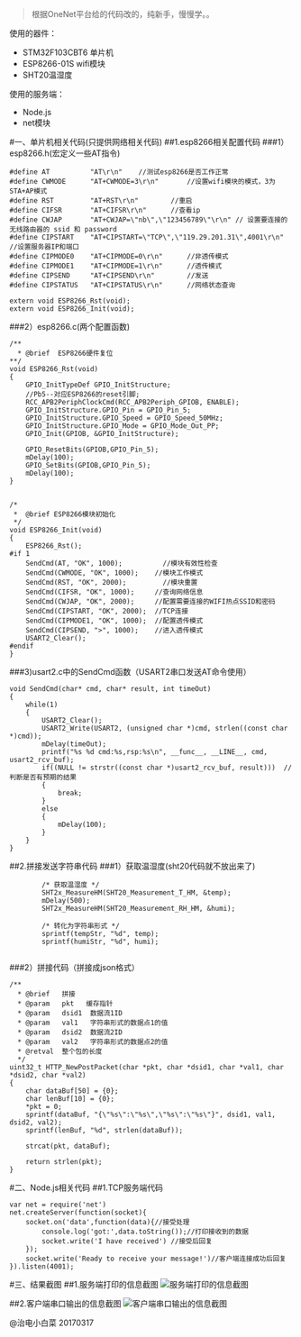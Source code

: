 >根据OneNet平台给的代码改的，纯新手，慢慢学。。

使用的器件：

 - STM32F103CBT6 单片机
 - ESP8266-01S wifi模块
 - SHT20温湿度

使用的服务端：

 - Node.js
 - net模块

#一、单片机相关代码(只提供网络相关代码)
##1.esp8266相关配置代码
###1）esp8266.h(宏定义一些AT指令)
```
#define AT          "AT\r\n"	//测试esp8266是否工作正常
#define CWMODE      "AT+CWMODE=3\r\n"		//设置wifi模块的模式，3为STA+AP模式
#define RST         "AT+RST\r\n"        //重启
#define CIFSR       "AT+CIFSR\r\n"      //查看ip
#define CWJAP       "AT+CWJAP=\"nb\",\"123456789\"\r\n"	// 设置要连接的无线路由器的 ssid 和 password
#define CIPSTART    "AT+CIPSTART=\"TCP\",\"119.29.201.31\",4001\r\n"		//设置服务器IP和端口
#define CIPMODE0    "AT+CIPMODE=0\r\n"		//非透传模式
#define CIPMODE1    "AT+CIPMODE=1\r\n"		//透传模式
#define CIPSEND     "AT+CIPSEND\r\n"        //发送
#define CIPSTATUS   "AT+CIPSTATUS\r\n"		//网络状态查询

extern void ESP8266_Rst(void);  
extern void ESP8266_Init(void);

```

###2）esp8266.c(两个配置函数)
```
/**
  * @brief  ESP8266硬件复位
**/
void ESP8266_Rst(void)
{
	GPIO_InitTypeDef GPIO_InitStructure;
    //Pb5--对应ESP8266的reset引脚;
    RCC_APB2PeriphClockCmd(RCC_APB2Periph_GPIOB, ENABLE);
    GPIO_InitStructure.GPIO_Pin = GPIO_Pin_5;
    GPIO_InitStructure.GPIO_Speed = GPIO_Speed_50MHz;
    GPIO_InitStructure.GPIO_Mode = GPIO_Mode_Out_PP;
    GPIO_Init(GPIOB, &GPIO_InitStructure);
	
	GPIO_ResetBits(GPIOB,GPIO_Pin_5);
	mDelay(100);
	GPIO_SetBits(GPIOB,GPIO_Pin_5);
	mDelay(100);
}


/*
 *  @brief ESP8266模块初始化
 */
void ESP8266_Init(void)
{
	ESP8266_Rst();
#if 1
    SendCmd(AT, "OK", 1000);		  //模块有效性检查
    SendCmd(CWMODE, "OK", 1000);	//模块工作模式
    SendCmd(RST, "OK", 2000);		  //模块重置
    SendCmd(CIFSR, "OK", 1000);		//查询网络信息
    SendCmd(CWJAP, "OK", 2000);		//配置需要连接的WIFI热点SSID和密码
    SendCmd(CIPSTART, "OK", 2000);	//TCP连接
    SendCmd(CIPMODE1, "OK", 1000);	//配置透传模式
	SendCmd(CIPSEND, ">", 1000);	//进入透传模式
	USART2_Clear();
#endif
}
```

###3)usart2.c中的SendCmd函数（USART2串口发送AT命令使用）
```
void SendCmd(char* cmd, char* result, int timeOut)
{
    while(1)
    {
        USART2_Clear();
        USART2_Write(USART2, (unsigned char *)cmd, strlen((const char *)cmd));
        mDelay(timeOut);
        printf("%s %d cmd:%s,rsp:%s\n", __func__, __LINE__, cmd, usart2_rcv_buf);
        if((NULL != strstr((const char *)usart2_rcv_buf, result)))	//判断是否有预期的结果
        {
            break;
        }
        else
        {
            mDelay(100);
        }
    }
}
```

##2.拼接发送字符串代码
###1）获取温湿度(sht20代码就不放出来了)
```
        /* 获取温湿度 */
        SHT2x_MeasureHM(SHT20_Measurement_T_HM, &temp);
        mDelay(500);
        SHT2x_MeasureHM(SHT20_Measurement_RH_HM, &humi);

        /* 转化为字符串形式 */
        sprintf(tempStr, "%d", temp);
        sprintf(humiStr, "%d", humi);
        
```

###2）拼接代码（拼接成json格式）
```
/**
  * @brief   拼接
  * @param   pkt   缓存指针
  *	@param 	 dsid1  数据流1ID
  *	@param 	 val1   字符串形式的数据点1的值
  *	@param 	 dsid2  数据流2ID
  *	@param 	 val2   字符串形式的数据点2的值
  * @retval  整个包的长度
  */
uint32_t HTTP_NewPostPacket(char *pkt, char *dsid1, char *val1, char *dsid2, char *val2)
{
    char dataBuf[50] = {0};
    char lenBuf[10] = {0};
    *pkt = 0;
    sprintf(dataBuf, "{\"%s\":\"%s\",\"%s\":\"%s\"}", dsid1, val1, dsid2, val2);
    sprintf(lenBuf, "%d", strlen(dataBuf));

    strcat(pkt, dataBuf);

    return strlen(pkt);
}

```

#二、Node.js相关代码
##1.TCP服务端代码
```
var net = require('net')
net.createServer(function(socket){
	socket.on('data',function(data){//接受处理
		console.log('got:',data.toString());//打印接收到的数据
		socket.write('I have received') //接受后回复
	});
	socket.write('Ready to receive your message!')//客户端连接成功后回复
}).listen(4001);
```

#三、结果截图
##1.服务端打印的信息截图
![服务端打印的信息截图](https://leanote.com/api/file/getImage?fileId=58cb384aab64417ac3007b02)

##2.客户端串口输出的信息截图
![客户端串口输出的信息截图](https://leanote.com/api/file/getImage?fileId=58cb384aab64417ac3007b01)


@治电小白菜 20170317